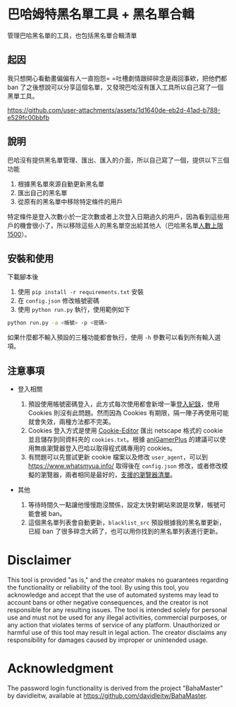 # 巴哈姆特黑名單工具 + 黑名單合輯

管理巴哈黑名單的工具，也包括黑名單合輯清單

## 起因

我只想開心看動畫偏偏有人一直抱怨= =吐槽劇情跟碎碎念是兩回事欸，把他們都 ban 了之後想說可以分享這個名單，又發現巴哈沒有匯入工具所以自己寫了一個黑單工具。

https://github.com/user-attachments/assets/1d1640de-eb2d-41ad-b788-e529fc00bbfb

## 說明

巴哈沒有提供黑名單管理、匯出、匯入的介面，所以自己寫了一個，提供以下三個功能

1. 根據黑名單來源自動更新黑名單
2. 匯出自己的黑名單
3. 從原有的黑名單中移除特定條件的用戶

特定條件是登入次數小於一定次數或者上次登入日期過久的用戶，因為看到這些用戶的機會很小了，所以移除這些人的黑名單空出給其他人（巴哈黑名單[人數上限 1500](https://forum.gamer.com.tw/C.php?bsn=60404&snA=39366)）。

## 安裝和使用

下載腳本後

1. 使用 `pip install -r requirements.txt` 安裝
2. 在 `config.json` 修改帳號密碼
3. 使用 `python run.py` 執行，使用範例如下

```sh
python run.py -a <帳號> -p <密碼>
```

如果什麼都不輸入預設的三種功能都會執行，使用 `-h` 參數可以看到所有輸入選項。

## 注意事項

- 登入相關
  1. 預設使用帳號密碼登入，此方式每次使用都會新增一筆[登入紀錄](https://home.gamer.com.tw/setting/login_log.php)，使用 Cookies 則沒有此問題。然而因為 Cookies 有期限，隔一陣子再使用可能就會失效，兩種方法都不完美。
  2. Cookies 登入方式是使用 [Cookie-Editor](https://chromewebstore.google.com/detail/cookie-editor/hlkenndednhfkekhgcdicdfddnkalmdm) 匯出 netscape 格式的 cookie 並且儲存到同資料夾的 `cookies.txt`。根據 [aniGamerPlus](https://github.com/miyouzi/aniGamerPlus) 的建議可以使用無痕瀏覽器登入巴哈以取得程式碼專用的 cookies。
  1. 有問題可以先嘗試更新 cookie 檔案以及修改 `user_agent`，可以到 https://www.whatsmyua.info/ 取得後在 `config.json` 修改，或者修改模擬的瀏覽器，兩者相同是最好的，[支援的瀏覽器清單](https://curl-cffi.readthedocs.io/en/latest/impersonate.html)。

- 其他
  1. 等待時間久一點讓他慢慢跑沒關係，設定太快對網站來說是攻擊，帳號可能會被 ban。
  2. 這個黑名單列表會自動更新，`blacklist_src` 預設根據我的黑名單更新，已經 ban 了很多碎念大師了，也可以用你找到的黑名單列表進行更新。

# Disclaimer

This tool is provided "as is," and the creator makes no guarantees regarding the functionality or reliability of the tool. By using this tool, you acknowledge and accept that the use of automated systems may lead to account bans or other negative consequences, and the creator is not responsible for any resulting issues. The tool is intended solely for personal use and must not be used for any illegal activities, commercial purposes, or any action that violates terms of service of any platform. Unauthorized or harmful use of this tool may result in legal action. The creator disclaims any responsibility for damages caused by improper or unintended usage.

# Acknowledgment

The password login functionality is derived from the project "BahaMaster" by davidleitw, available at https://github.com/davidleitw/BahaMaster.

